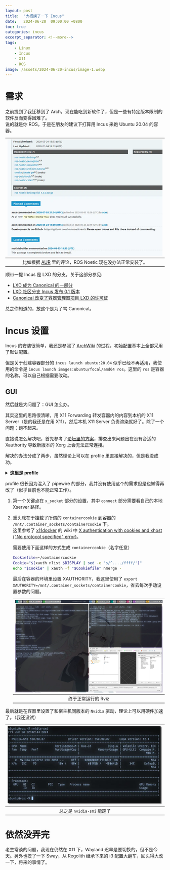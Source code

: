 ```yaml
---
layout: post
title:  "大概摸了一下 Incus"
date:   2024-06-20  09:00:00 +0800
toc: true
categories: incus 
excerpt_separator: <!--more-->
tags:
    - Linux
    - Incus
    - X11
    - ROS
image: /assets/2024-06-20-incus/image-1.webp
---
```


# 需求

之前提到了我迁移到了 Arch，现在能吃到新软件了，但是一些有特定版本限制的软件反而变得困难了。  
说的就是你 ROS。于是在朋友的建议下打算用 Incus 来跑 Ubuntu 20.04 的容器。  

<!--more-->

| ![alt text](/assets/2024-06-20-incus/image.webp) |
| :--: |
| 比如根据 [AUR](https://aur.archlinux.org/packages/ros-noetic-desktop-full) 里的评论，ROS Noetic 现在没办法正常安装了。 |  

顺带一提 Incus 是 LXD 的分支，关于这部分参见:
- [LXD 成为 Canonical 的一部分](https://www.solidot.org/story?sid=75422)
- [LXD 社区分支 Incus 发布 0.1 版本](https://www.solidot.org/story?sid=76289)
- [Canonical 改变了容器管理器项目 LXD 的许可证](https://www.solidot.org/story?sid=76875)  

总之你知道的，放这个是为了骂 Canonical。

# Incus 设置

Incus 的安装很简单，我还是参照了 [ArchWiki](https://wiki.archlinux.org/title/Incus) 的过程，初始配置基本上全部采用了默认配置。  

但是关于创建容器部分的 `incus launch ubuntu:20.04` 似乎已经不再适用，我使用的命令是 `incus launch images:ubuntu/focal/amd64 ros`。这里的 `ros` 是容器的名称，可以自己根据需要改动。  

## GUI

然后就是大问题了：GUI 怎么办。  

其实这里的思路很清晰，用 X11 Forwarding 转发容器内的内容到本机的 X11 Server（是的我还是在用 X11），然后本机 X11 Server 负责渲染就好了。除了一个问题：跑不起来。  

直接说怎么解决吧，首先参考了[论坛里的方案](https://discuss.linuxcontainers.org/t/incus-lxd-profile-for-gui-apps-wayland-x11-and-pulseaudio/18295/10)，排查出来问题出在没有合适的 Xauthority 导致新版本的 Xorg 上会无法正常连接。  

解决的办法分成了两步，虽然理论上可以在 profile 里直接解决的，但是我没成功。  

<details>
<summary markdown="span"><b>这里是 profile</b></summary>

```yaml
    config:
    cloud-init.user-data: |
        #cloud-config
        package_update: true
        package_upgrade: true
        package_reboot_if_required: true
        packages:
        - pulseaudio-utils
        - dbus-user-session
        write_files:
        - path: /var/lib/cloud/scripts/per-boot/set_up_sockets.sh
        permissions: 0755
        content: |
            #!/bin/bash
            user_uid=1000
            user_gid="$( getent passwd ${user_uid} | cut -d: -f4 )"
            if [[ -n ${user_gid} ]]; then
            mnt_dir="/mnt/.container_sockets"
            run_dir="/run/user/${user_uid}"
            [[ ! -d "${run_dir}" ]] && mkdir -m 700 -p "${run_dir}" && chown ${user_uid}:${user_gid} "${run_dir}"
            [[ ! -d "${run_dir}/pulse" && -d "${run_dir}" ]] && mkdir -m 700 "${run_dir}/pulse" && chown -R ${user_uid}:${user_gid} "${run_dir}/pulse"
            [[ -S "${mnt_dir}/pipewire-0" && -d "${run_dir}" && ! -e "${run_dir}/pipewire-0" ]] && touch "${run_dir}/pipewire-0" && sudo mount --bind "${mnt_dir}/pipewire-0" "${run_dir}/pipewire-0"
            [[ -S "${mnt_dir}/pipewire-0-manager" && -d "${run_dir}" && ! -e "${run_dir}/pipewire-0-manager" ]] && touch "${run_dir}/pipewire-0-manager" && sudo mount --bind "${mnt_dir}/pipewire-0-manager" "${run_dir}/pipewire-0-manager"
            [[ -S "${mnt_dir}/native" && -d "${run_dir}/pulse" && ! -e "${run_dir}/pulse/native" ]] && touch "${run_dir}/pulse/native" && sudo mount --bind "${mnt_dir}/native" "${run_dir}/pulse/native"
            fi
        - path: /var/lib/cloud/scripts/per-once/set_up_sockets_service.sh
        permissions: 0755
        content: |
            #!/bin/bash
            user_uid=1000
            user_name="$( getent passwd ${user_uid} | cut -d: -f1 )"
            home_dir="$( getent passwd ${user_uid} | cut -d: -f6 )"
            if [[ -d "${home_dir}" && -n ${user_name} ]]; then
            run_as_user="runuser -u ${user_name} --"
            service_dir="${home_dir}/.config/systemd/user"
            target_dir="${service_dir}/default.target.wants"
            ${run_as_user} mkdir -p "${target_dir}"
            ${run_as_user} touch "${service_dir}/set_up_sockets.service"
            cat >> ${service_dir}/set_up_sockets.service << EOF
            [Unit]
            Description=Run set_up_sockets.sh on every boot
            After=local-fs.target
            [Service]
            Type=oneshot
            ExecStart=/var/lib/cloud/scripts/per-boot/set_up_sockets.sh
            [Install]
            WantedBy=default.target
            EOF
            ${run_as_user} ln -s "${service_dir}/set_up_sockets.service" "${target_dir}/"
            fi
        - path: /var/lib/cloud/scripts/per-once/set_up_env_vars.sh
        permissions: 0755
        content: |
            #!/bin/bash
            user_uid=1000
            user_name="$( getent passwd ${user_uid} | cut -d: -f1 )"
            [[ -n ${user_name} ]] && usermod -a -G render,video ${user_name}
            mnt_dir="/mnt/.container_sockets"
            home_dir="$( getent passwd ${user_uid} | cut -d: -f6 )"
            profile="${home_dir}/.profile"
            bashrc="${home_dir}/.bashrc"
            if [[ -f "${profile}" ]]; then
            echo "export DISPLAY=:0" >> "${profile}"
            echo "export XAUTHORITY=${mnt_dir}/containercookie" >> "${profile}"
            fi
        - path: /var/lib/cloud/scripts/per-once/change_gid.sh
        permissions: 0755
        content: |
            #!/bin/bash
            user_uid=1000
            user_name="$( getent passwd ${user_uid} | cut -d: -f1 )"
            user_gid="$( getent passwd ${user_name} | cut -d: -f4 )"
            home_dir="$( getent passwd ${user_name} | cut -d: -f6 )"
            if [[ -n ${user_name} && ! ${user_uid} == ${user_gid} ]]; then
            group_to_move="$( getent group ${user_uid} | cut -d: -f1 )"
            if [[ -n ${group_to_move} ]]; then
                for gid in {1000..6000}; do
                return_value="$( getent group ${gid} )"
                if [[ -z ${return_value} ]]; then
                    groupmod -g ${gid} ${group_to_move}
                    break
                fi
                done
            fi
            users_group="$( getent group ${user_gid} | cut -d: -f1 )"
            groupmod -g ${user_uid} ${users_group}
            chown -R ${user_uid}:${user_uid} "${home_dir}"
            fi
    security.nesting: "true"
    description: GUI Wayland and xWayland profile with pipewire and pulseaudio, shifting
    enabled
    devices:
    gpu:
        gid: "44"
        type: gpu
    pipewire_manager_socket:
        path: /mnt/.container_sockets/pipewire-0-manager
        shift: "true"
        source: /run/user/1000/pipewire-0-manager
        type: disk
    pipewire_socket:
        path: /mnt/.container_sockets/pipewire-0
        shift: "true"
        source: /run/user/1000/pipewire-0
        type: disk
    pulseaudio_socket:
        path: /mnt/.container_sockets/native
        shift: "true"
        source: /run/user/1000/pulse/native
        type: disk
    x_socket:
        bind: container
        connect: unix:@/tmp/.X11-unix/X0
        listen: unix:@/tmp/.X11-unix/X0
        security.gid: "1000"
        security.uid: "1000"
        type: proxy
    xauthority_cookie:
        path: /mnt/.container_sockets/containercookie
        shift: "true"
        source: /home/maary/containercookie
        type: disk
    name: profile
```   
</details>  

profile 很长因为混入了 pipewire 的部分，我并没有使用这个的需求但是也懒得再改了（似乎目前也不能正常工作）。  

1. 第一个关键点在 `x_socket` 部分的设置，其中 `connect` 部分需要看自己的本地 Xserver 路径。

2. 重头戏在于挂载了所谓的 `containercookie` 到容器的 `/mnt/.container_sockets/containercookie` 下。  
    这里参考了 [x11docker](https://github.com/mviereck/x11docker) 的 wiki 中 [X authentication with cookies and xhost ("No protocol specified" error)](https://github.com/mviereck/x11docker/wiki/X-authentication-with-cookies-and-xhost-(%22No-protocol-specified%22-error)#cookies-in-a-container)。  

    需要使用下面这样的方式生成 `containercookie`（名字任意）  
    
    ```sh
    Cookiefile=~/containercookie
    Cookie="$(xauth nlist $DISPLAY | sed -e 's/^..../ffff/')" 
    echo "$Cookie" | xauth -f "$Cookiefile" nmerge -
    ```  

    最后在容器的环境里设置 XAUTHORITY，我这里使用了 `export XAUTHORITY=/mnt/.container_sockets/containercookie`，省去每次手动设置参数的问题。

    | ![alt text](/assets/2024-06-20-incus/image-1.webp) |
    | :--: |
    | 终于正常运行的 Rviz |

最后就是在容器里设置了和宿主机同版本的 `Nvidia` 驱动，理论上可以用硬件加速了。（我还没试）  

| ![](/assets/2024-06-20-incus/1719583384.webp)|
|:--:|
|总之是 `nvidia-smi` 能跑了|

# 依然没弄完

老生常谈的问题，我现在仍然在 X11 下，Wayland 迟早是要切换的，但不是今天。另外也摸了一下 Sway，从 Regolith 继承下来的 i3 配置大翻车，回头得大改一下，将来的事情了。